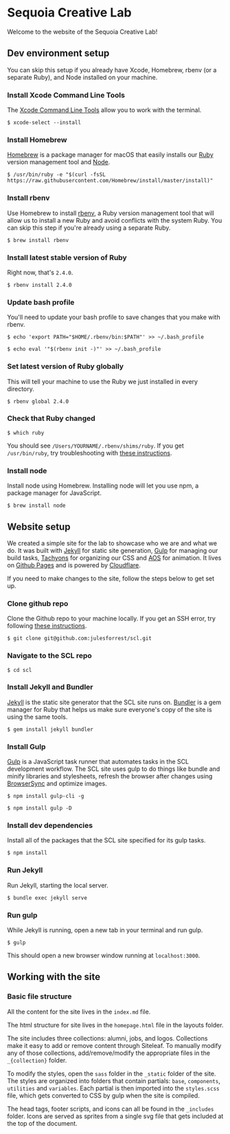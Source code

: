 # Sequoia Creative Lab
Welcome to the website of the Sequoia Creative Lab!

## Dev environment setup
You can skip this setup if you already have Xcode, Homebrew, rbenv (or a separate Ruby), and Node installed on your machine.

### Install Xcode Command Line Tools
The [Xcode Command Line Tools](http://railsapps.github.io/xcode-command-line-tools.html) allow you to work with the terminal.

```$ xcode-select --install```

### Install Homebrew
[Homebrew](http://brew.sh/) is a package manager for macOS that easily installs our [Ruby](https://www.ruby-lang.org/en/) version management tool and [Node](nodejs.org). 

```$ /usr/bin/ruby -e "$(curl -fsSL https://raw.githubusercontent.com/Homebrew/install/master/install)"```

### Install rbenv
Use Homebrew to install [rbenv](rbenv.org), a Ruby version management tool that will allow us to install a new Ruby and avoid conflicts with the system Ruby. You can skip this step if you're already using a separate Ruby.

```$ brew install rbenv```

### Install latest stable version of Ruby
Right now, that's `2.4.0`.

```$ rbenv install 2.4.0```

### Update bash profile
You'll need to update your bash profile to save changes that you make with rbenv.

```$ echo 'export PATH="$HOME/.rbenv/bin:$PATH"' >> ~/.bash_profile```

```$ echo eval '"$(rbenv init -)"' >> ~/.bash_profile```

### Set latest version of Ruby globally
This will tell your machine to use the Ruby we just installed in every directory.

```$ rbenv global 2.4.0```

### Check that Ruby changed
```$ which ruby```

You should see `/Users/YOURNAME/.rbenv/shims/ruby`. If you get `/usr/bin/ruby`, try troubleshooting with [these instructions](http://stackoverflow.com/a/12150580).

### Install node
Install node using Homebrew. Installing node will let you use npm, a package manager for JavaScript. 

```$ brew install node```

## Website setup
We created a simple site for the lab to showcase who we are and what we do. It was built with [Jekyll](https://jekyllrb.com/) for static site generation, [Gulp](https://gulpjs.com/) for managing our build tasks, [Tachyons](http://tachyons.io/) for organizing our CSS and [AOS](https://github.com/michalsnik/aos) for animation. It lives on [Github Pages](https://pages.github.com/) and is powered by [Cloudflare](https://www.cloudflare.com/).

If you need to make changes to the site, follow the steps below to get set up.

### Clone github repo
Clone the Github repo to your machine locally. If you get an SSH error, try following [these instructions](https://help.github.com/articles/generating-a-new-ssh-key-and-adding-it-to-the-ssh-agent/).

```$ git clone git@github.com:julesforrest/scl.git```

### Navigate to the SCL repo
```$ cd scl```

### Install Jekyll and Bundler
[Jekyll](https://jekyllrb.com/) is the static site generator that the SCL site runs on. [Bundler](http://bundler.io/) is a gem manager for Ruby that helps us make sure everyone's copy of the site is using the same tools. 

```$ gem install jekyll bundler```

### Install Gulp

[Gulp](https://gulpjs.com/) is a JavaScript task runner that automates tasks in the SCL development workflow. The SCL site uses gulp to do things like bundle and minify libraries and stylesheets, refresh the browser after changes using [BrowserSync](https://browsersync.io/) and optimize images.

```$ npm install gulp-cli -g```

```$ npm install gulp -D```

### Install dev dependencies
Install all of the packages that the SCL site specified for its gulp tasks.

```$ npm install```

### Run Jekyll
Run Jekyll, starting the local server. 

```$ bundle exec jekyll serve```

### Run gulp
While Jekyll is running, open a new tab in your terminal and run gulp.

```$ gulp```

This should open a new browser window running at `localhost:3000`.

## Working with the site

### Basic file structure
All the content for the site lives in the `index.md` file.

The html structure for site lives in the `homepage.html` file in the layouts folder.

The site includes three collections: alumni, jobs, and logos. Collections make it easy to add or remove content through Siteleaf. To manually modify any of those collections, add/remove/modify the appropriate files in the `_{collection}` folder.

To modify the styles, open the `sass` folder in the `_static` folder of the site. The styles are organized into folders that contain partials: `base`, `components`, `utilities` and `variables`. Each partial is then imported into the `styles.scss` file, which gets converted to CSS by gulp when the site is compiled.

The head tags, footer scripts, and icons can all be found in the `_includes` folder. Icons are served as sprites from a single svg file that gets included at the top of the document.
